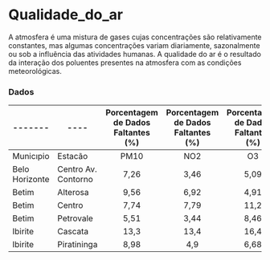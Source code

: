 # Qualidade_do_ar
A atmosfera é uma mistura de gases cujas concentrações são relativamente constantes, mas algumas concentrações variam diariamente, sazonalmente ou sob a influência das atividades humanas. A qualidade do ar é o resultado da interação dos poluentes presentes na atmosfera com as condições meteorológicas.

### Dados

-------|----| Porcentagem de Dados Faltantes (%) | Porcentagem de Dados Faltantes (%)|Porcentagem de Dados Faltantes (%)|Porcentagem de Dados Faltantes (%)|Porcentagem de Dados Faltantes (%)|Porcentagem de Dados Faltantes (%)|Porcentagem de Dados Faltantes (%)|Porcentagem de Dados Faltantes (%)|Porcentagem de Dados Faltantes (%)|Porcentagem de Dados Faltantes (%)|Porcentagem de Dados Faltantes (%)|Porcentagem de Dados Faltantes (%)
----------|---------|:-------:|:-----:|:----:|:-----:|:--------:|:----:|:----:|:----:|:----:|:----:|:----:|:----:
Municıpio | Estacão |  PM10 | NO2 | O3 | SO2 | PM 2,5 | CO | Tº | DV | PP | VV | RS | UR
Belo Horizonte | Centro Av. Contorno | 7,26 | 3,46 | 5,09 | 6,31 | 20,9 | 8,56 | 2,49 | 2,24 | 2,08 | 2,99 | 2,24 | 2,64
Betim  | Alterosa | 9,56 | 6,92 | 4,91 |3,24 |21,7 |7,01 |5,3 |4,9 |4,32 |6,14 |27,3 |5,32
Betim  | Centro | 7,74| 7,79| 11,2| 9,95| 24,2| 12,4| 7,71| 9,29| 13,7| 11| 19,1| 7,78
Betim  | Petrovale | 5,51 |3,44 |8,46 |5,91| 31,2| 10,9| 4,96| 5,12| 6,9| 5,14| 16,2| 4,64
Ibirite | Cascata | 13,3 |13,4 |16,4 |13,9 |29,4 |16,2 |10 |10 |10,8 |10,7 |10 |10,5
Ibirite | Piratininga |8,98 |4,9 |6,68 |6,22 |21,1 |7,08 |2,88 |3,29 |2,76 |4,58 |5,79 |2,88


